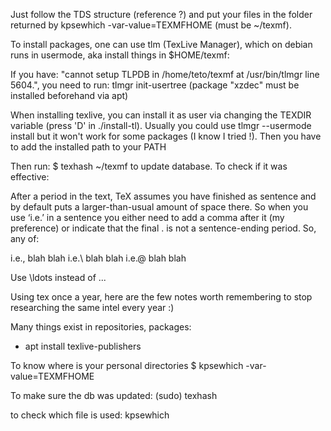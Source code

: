 Just follow the TDS structure (reference ?) and put your files in the folder returned by
kpsewhich -var-value=TEXMFHOME (must be ~/texmf).

To install packages, one can use tlm (TexLive Manager), which on debian runs in
usermode, aka install things in $HOME/texmf:


If you have:
"cannot setup TLPDB in /home/teto/texmf at /usr/bin/tlmgr line 5604.", you need
to run:
tlmgr init-usertree
(package "xzdec" must be installed beforehand  via apt)

When installing texlive, you can install it as user via changing the TEXDIR
variable (press 'D' in ./install-tl). Usually you could use tlmgr --usermode
install but it won't work for some packages (I know I tried !).
Then you have to add the installed path to your PATH


Then run:
$ texhash ~/texmf
to update database. To check if it was effective:


After a period in the text, TeX assumes you have finished as sentence and by default puts a larger-than-usual amount of space there. So when you use ‘i.e.’ in a sentence you either need to add a comma after it (my preference) or indicate that the final . is not a sentence-ending period. So, any of:

i.e., blah blah
i.e.\ blah blah
i.e.\@ blah blah

Use \ldots instead of ...

Using tex once a year, here are the few notes worth remembering to stop researching the same intel every year :)

Many things exist in repositories, packages:
- apt install texlive-publishers

To know where is your personal directories
$ kpsewhich -var-value=TEXMFHOME

To make sure the db was updated:
(sudo) texhash

to check which file is used:
kpsewhich <file>
